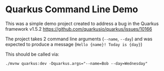 # Quarkus Command Line Demo

This was a simple demo project created to address a bug in the Quarkus framework v1.5.2
https://github.com/quarkusio/quarkus/issues/10166

The project takes 2 command line arguments (`--name`, `--day`) and was expected to produce a message (`Hello {name}! Today is {day}`)

This should be called via:
```
./mvnw quarkus:dev -Dquarkus.args="--name=Bob --day=Wednesday"
```

